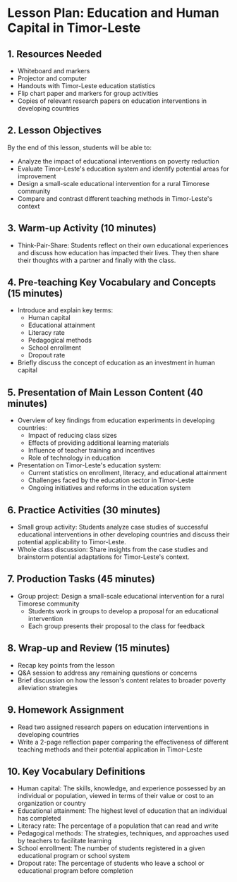 # Lesson Plan: Education and Human Capital in Timor-Leste

## 1. Resources Needed

- Whiteboard and markers
- Projector and computer
- Handouts with Timor-Leste education statistics
- Flip chart paper and markers for group activities
- Copies of relevant research papers on education interventions in developing countries

## 2. Lesson Objectives

By the end of this lesson, students will be able to:
- Analyze the impact of educational interventions on poverty reduction
- Evaluate Timor-Leste's education system and identify potential areas for improvement
- Design a small-scale educational intervention for a rural Timorese community
- Compare and contrast different teaching methods in Timor-Leste's context

## 3. Warm-up Activity (10 minutes)

- Think-Pair-Share: Students reflect on their own educational experiences and discuss how education has impacted their lives. They then share their thoughts with a partner and finally with the class.

## 4. Pre-teaching Key Vocabulary and Concepts (15 minutes)

- Introduce and explain key terms:
  - Human capital
  - Educational attainment
  - Literacy rate
  - Pedagogical methods
  - School enrollment
  - Dropout rate
- Briefly discuss the concept of education as an investment in human capital

## 5. Presentation of Main Lesson Content (40 minutes)

- Overview of key findings from education experiments in developing countries:
  - Impact of reducing class sizes
  - Effects of providing additional learning materials
  - Influence of teacher training and incentives
  - Role of technology in education
- Presentation on Timor-Leste's education system:
  - Current statistics on enrollment, literacy, and educational attainment
  - Challenges faced by the education sector in Timor-Leste
  - Ongoing initiatives and reforms in the education system

## 6. Practice Activities (30 minutes)

- Small group activity: Students analyze case studies of successful educational interventions in other developing countries and discuss their potential applicability to Timor-Leste.
- Whole class discussion: Share insights from the case studies and brainstorm potential adaptations for Timor-Leste's context.

## 7. Production Tasks (45 minutes)

- Group project: Design a small-scale educational intervention for a rural Timorese community
  - Students work in groups to develop a proposal for an educational intervention
  - Each group presents their proposal to the class for feedback

## 8. Wrap-up and Review (15 minutes)

- Recap key points from the lesson
- Q&A session to address any remaining questions or concerns
- Brief discussion on how the lesson's content relates to broader poverty alleviation strategies

## 9. Homework Assignment

- Read two assigned research papers on education interventions in developing countries
- Write a 2-page reflection paper comparing the effectiveness of different teaching methods and their potential application in Timor-Leste

## 10. Key Vocabulary Definitions

- Human capital: The skills, knowledge, and experience possessed by an individual or population, viewed in terms of their value or cost to an organization or country
- Educational attainment: The highest level of education that an individual has completed
- Literacy rate: The percentage of a population that can read and write
- Pedagogical methods: The strategies, techniques, and approaches used by teachers to facilitate learning
- School enrollment: The number of students registered in a given educational program or school system
- Dropout rate: The percentage of students who leave a school or educational program before completion